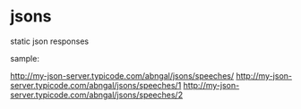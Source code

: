 # jsons
static json responses


sample:

http://my-json-server.typicode.com/abngal/jsons/speeches/
http://my-json-server.typicode.com/abngal/jsons/speeches/1
http://my-json-server.typicode.com/abngal/jsons/speeches/2
